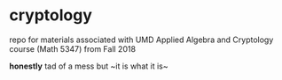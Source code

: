 # cryptology
repo for materials associated with UMD Applied Algebra and Cryptology course (Math 5347) from Fall 2018

**honestly** tad of a mess but ~it is what it is~
